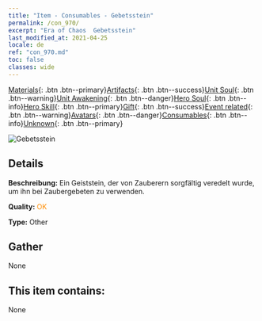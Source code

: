```yaml
---
title: "Item - Consumables - Gebetsstein"
permalink: /con_970/
excerpt: "Era of Chaos  Gebetsstein"
last_modified_at: 2021-04-25
locale: de
ref: "con_970.md"
toc: false
classes: wide
---
```

 [Materials](/ItemsDE/){: .btn .btn--primary}[Artifacts](/ItemsDE/Artifacts/){: .btn .btn--success}[Unit Soul](/ItemsDE/UnitSoul/){: .btn .btn--warning}[Unit Awakening](/ItemsDE/UnitAwakening/){: .btn .btn--danger}[Hero Soul](/ItemsDE/HeroSoul/){: .btn .btn--info}[Hero Skill](/ItemsDE/HeroSkill/){: .btn .btn--primary}[Gift](/ItemsDE/Gift/){: .btn .btn--success}[Event related](/ItemsDE/Events/){: .btn .btn--warning}[Avatars](/ItemsDE/Avatars/){: .btn .btn--danger}[Consumables](/ItemsDE/Consumables/){: .btn .btn--info}[Unknown](/ItemsDE/Unknown/){: .btn .btn--primary}

 ![Gebetsstein](/images/t/artifact_41004.png)

## Details
 **Beschreibung:** Ein Geiststein, der von Zauberern sorgfältig veredelt wurde, um ihn bei Zaubergebeten zu verwenden.

 **Quality:** <span style="color: #FF8C00">OK</span>

 **Type:** Other

## Gather

  None

## This item contains:

  None

